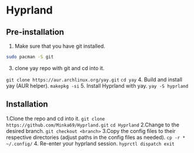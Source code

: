 # Hyprland #

## Pre-installation ##
  1. Make sure that you have git installed.

```bash
sudo pacman -S git 
```
  3. clone yay repo with git and cd into it.
  
``` git clone https://aur.archlinux.org/yay.git ```
``` cd yay ```
  4. Build and install yay (AUR helper).
``` makepkg -si ```
  5. Install Hyprland with yay.
``` yay -S hyprland ```

## Installation ##
  1.Clone the repo and cd into it.
``` git clone https://github.com/Minka69/Hyprland.git ```
``` cd Hyprland ```
  2.Change to the desired branch.
``` git checkout <branch> ```
  3.Copy the config files to their respective directories (adjust paths in the config files as needed).
``` cp -r * ~/.config/ ```
  4. Re-enter your hyprland session.
``` hyprctl dispatch exit ```

